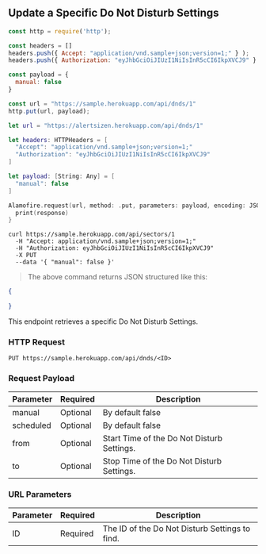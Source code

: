 ## Update a Specific Do Not Disturb Settings

```javascript
const http = require('http');

const headers = [] 
headers.push({ Accept: "application/vnd.sample+json;version=1;" } ); 
headers.push({ Authorization: "eyJhbGciOiJIUzI1NiIsInR5cCI6IkpXVCJ9" } ); 

const payload = {
  manual: false
}

const url = "https://sample.herokuapp.com/api/dnds/1"
http.put(url, payload);
```


```swift
let url = "https://alertsizen.herokuapp.com/api/dnds/1"

let headers: HTTPHeaders = [
  "Accept": "application/vnd.sample+json;version=1;"
  "Authorization": "eyJhbGciOiJIUzI1NiIsInR5cCI6IkpXVCJ9"
]

let payload: [String: Any] = [
  "manual": false
]

Alamofire.request(url, method: .put, parameters: payload, encoding: JSONEncoding.default, headers: headers).responseJSON { response in
  print(response)
}
```


```shell
curl https://sample.herokuapp.com/api/sectors/1
  -H "Accept: application/vnd.sample+json;version=1;"
  -H "Authorization: eyJhbGciOiJIUzI1NiIsInR5cCI6IkpXVCJ9"
  -X PUT
  --data '{ "manual": false }'
```


> The above command returns JSON structured like this:

```json
{
    
}
```

This endpoint retrieves a specific Do Not Disturb Settings.

### HTTP Request

`PUT https://sample.herokuapp.com/api/dnds/<ID>`

### Request Payload

Parameter | Required | Description
--------- | ------- | -----------
manual | Optional | By default false
scheduled | Optional | By default false
from | Optional | Start Time of the Do Not Disturb Settings.
to | Optional | Stop Time of the Do Not Disturb Settings.



### URL Parameters

Parameter | Required | Description
--------- | ------- | -----------
ID | Required | The ID of the Do Not Disturb Settings to find.

